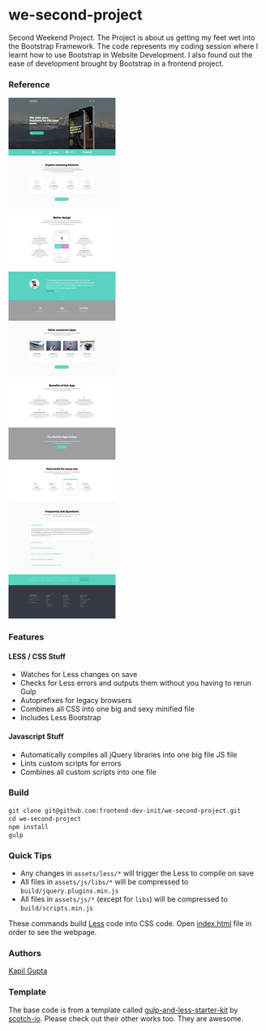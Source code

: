 # we-second-project
Second Weekend Project. The Project is about us getting my feet wet into the Bootstrap Framework. The code represents my coding session where I learnt how to use Bootstrap in Website Development. I also found out the ease of development brought by Bootstrap in a frontend project.

### Reference

![alt](assets/images/reference.jpg)

### Features

#### LESS / CSS Stuff

- Watches for Less changes on save
- Checks for Less errors and outputs them without you having to rerun Gulp
- Autoprefixes for legacy browsers
- Combines all CSS into one big and sexy minified file
- Includes Less Bootstrap

#### Javascript Stuff

- Automatically compiles all jQuery libraries into one big file JS file
- Lints custom scripts for errors
- Combines all custom scripts into one file

### Build

```
git clone git@github.com:frontend-dev-init/we-second-project.git
cd we-second-project
npm install
gulp
```

### Quick Tips
- Any changes in `assets/less/*` will trigger the Less to compile on save
- All files in `assets/js/libs/*`  will be compressed to `build/jquery.plugins.min.js`
- All files in `assets/js/*` (except for `libs`) will be compressed to `build/scripts.min.js`

These commands build [Less](http://lesscss.org/) code into CSS code. Open [index.html](index.html) file in order to see the webpage.

### Authors
[Kapil Gupta](https://github.com/daemonslayer)

### Template

The base code is from a template called [gulp-and-less-starter-kit](https://github.com/scotch-io/gulp-and-less-starter-kit.git) by [scotch-io](https://scotch.io/). Please check out their other works too. They are awesome.
